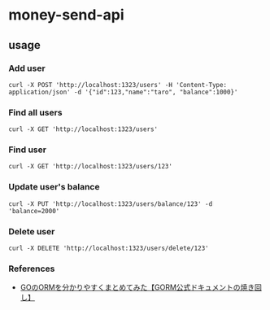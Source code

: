# money-send-api

## usage

### Add user
```
curl -X POST 'http://localhost:1323/users' -H 'Content-Type: application/json' -d '{"id":123,"name":"taro", "balance":1000}'
```

### Find all users
```
curl -X GET 'http://localhost:1323/users'
```

### Find user
```
curl -X GET 'http://localhost:1323/users/123'
```

### Update user's balance
```
curl -X PUT 'http://localhost:1323/users/balance/123' -d 'balance=2000'
```

### Delete user
```
curl -X DELETE 'http://localhost:1323/users/delete/123'
```


### References
- [GOのORMを分かりやすくまとめてみた【GORM公式ドキュメントの焼き回し】](https://qiita.com/gold-kou/items/45a95d61d253184b0f33)